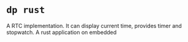 # `dp rust`
A RTC implementation. It can display current time, provides timer and stopwatch.
A rust application on embedded

